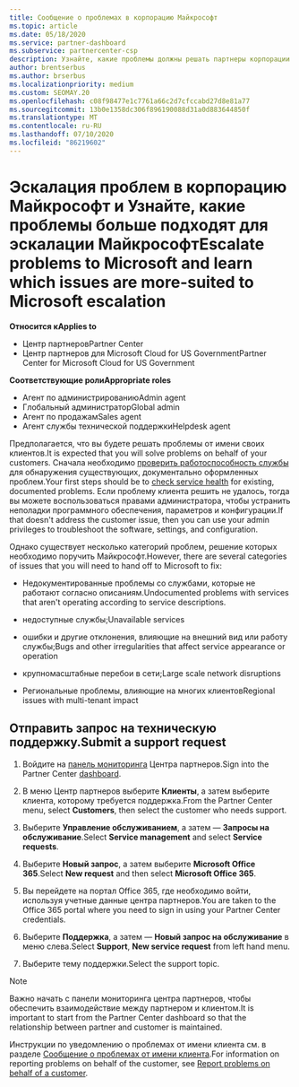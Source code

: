 ```yaml
---
title: Сообщение о проблемах в корпорацию Майкрософт
ms.topic: article
ms.date: 05/18/2020
ms.service: partner-dashboard
ms.subservice: partnercenter-csp
description: Узнайте, какие проблемы должны решать партнеры корпорации Майкрософт для своих клиентов и какие проблемы может потребоваться передать корпорации Майкрософт.
author: brentserbus
ms.author: brserbus
ms.localizationpriority: medium
ms.custom: SEOMAY.20
ms.openlocfilehash: c08f98477e1c7761a66c2d7cfccabd27d8e81a77
ms.sourcegitcommit: 13b0e1358dc306f896190088d31a0d883644850f
ms.translationtype: MT
ms.contentlocale: ru-RU
ms.lasthandoff: 07/10/2020
ms.locfileid: "86219602"
---
```

# <a name="escalate-problems-to-microsoft-and-learn-which-issues-are-more-suited-to-microsoft-escalation"></a><span data-ttu-id="bd77f-103">Эскалация проблем в корпорацию Майкрософт и Узнайте, какие проблемы больше подходят для эскалации Майкрософт</span><span class="sxs-lookup"><span data-stu-id="bd77f-103">Escalate problems to Microsoft and learn which issues are more-suited to Microsoft escalation</span></span>  

<span data-ttu-id="bd77f-104">**Относится к**</span><span class="sxs-lookup"><span data-stu-id="bd77f-104">**Applies to**</span></span>

- <span data-ttu-id="bd77f-105">Центр партнеров</span><span class="sxs-lookup"><span data-stu-id="bd77f-105">Partner Center</span></span>
- <span data-ttu-id="bd77f-106">Центр партнеров для Microsoft Cloud for US Government</span><span class="sxs-lookup"><span data-stu-id="bd77f-106">Partner Center for Microsoft Cloud for US Government</span></span>

<span data-ttu-id="bd77f-107">**Соответствующие роли**</span><span class="sxs-lookup"><span data-stu-id="bd77f-107">**Appropriate roles**</span></span>

- <span data-ttu-id="bd77f-108">Агент по администрированию</span><span class="sxs-lookup"><span data-stu-id="bd77f-108">Admin agent</span></span>
- <span data-ttu-id="bd77f-109">Глобальный администратор</span><span class="sxs-lookup"><span data-stu-id="bd77f-109">Global admin</span></span>
- <span data-ttu-id="bd77f-110">Агент по продажам</span><span class="sxs-lookup"><span data-stu-id="bd77f-110">Sales agent</span></span>
- <span data-ttu-id="bd77f-111">Агент службы технической поддержки</span><span class="sxs-lookup"><span data-stu-id="bd77f-111">Helpdesk agent</span></span>

<span data-ttu-id="bd77f-112">Предполагается, что вы будете решать проблемы от имени своих клиентов.</span><span class="sxs-lookup"><span data-stu-id="bd77f-112">It is expected that you will solve problems on behalf of your customers.</span></span> <span data-ttu-id="bd77f-113">Сначала необходимо [проверить работоспособность службы](check-service-health.md) для обнаружения существующих, документально оформленных проблем.</span><span class="sxs-lookup"><span data-stu-id="bd77f-113">Your first steps should be to [check service health](check-service-health.md) for existing, documented problems.</span></span> <span data-ttu-id="bd77f-114">Если проблему клиента решить не удалось, тогда вы можете воспользоваться правами администратора, чтобы устранить неполадки программного обеспечения, параметров и конфигурации.</span><span class="sxs-lookup"><span data-stu-id="bd77f-114">If that doesn't address the customer issue, then you can use your admin privileges to troubleshoot the software, settings, and configuration.</span></span>

<span data-ttu-id="bd77f-115">Однако существует несколько категорий проблем, решение которых необходимо поручить Майкрософт.</span><span class="sxs-lookup"><span data-stu-id="bd77f-115">However, there are several categories of issues that you will need to hand off to Microsoft to fix:</span></span>

- <span data-ttu-id="bd77f-116">Недокументированные проблемы со службами, которые не работают согласно описаниям.</span><span class="sxs-lookup"><span data-stu-id="bd77f-116">Undocumented problems with services that aren't operating according to service descriptions.</span></span>

- <span data-ttu-id="bd77f-117">недоступные службы;</span><span class="sxs-lookup"><span data-stu-id="bd77f-117">Unavailable services</span></span>

- <span data-ttu-id="bd77f-118">ошибки и другие отклонения, влияющие на внешний вид или работу службы;</span><span class="sxs-lookup"><span data-stu-id="bd77f-118">Bugs and other irregularities that affect service appearance or operation</span></span>

- <span data-ttu-id="bd77f-119">крупномасштабные перебои в сети;</span><span class="sxs-lookup"><span data-stu-id="bd77f-119">Large scale network disruptions</span></span>

- <span data-ttu-id="bd77f-120">Региональные проблемы, влияющие на многих клиентов</span><span class="sxs-lookup"><span data-stu-id="bd77f-120">Regional issues with multi-tenant impact</span></span>

## <a name="submit-a-support-request"></a><span data-ttu-id="bd77f-121">Отправить запрос на техническую поддержку.</span><span class="sxs-lookup"><span data-stu-id="bd77f-121">Submit a support request</span></span>

1. <span data-ttu-id="bd77f-122">Войдите на [панель мониторинга](https://partner.microsoft.com/dashboard) Центра партнеров.</span><span class="sxs-lookup"><span data-stu-id="bd77f-122">Sign into the Partner Center [dashboard](https://partner.microsoft.com/dashboard).</span></span>

2. <span data-ttu-id="bd77f-123">В меню Центр партнеров выберите **Клиенты**, а затем выберите клиента, которому требуется поддержка.</span><span class="sxs-lookup"><span data-stu-id="bd77f-123">From the Partner Center menu, select **Customers**, then select the customer who needs support.</span></span>

3. <span data-ttu-id="bd77f-124">Выберите **Управление обслуживанием**, а затем — **Запросы на обслуживание**.</span><span class="sxs-lookup"><span data-stu-id="bd77f-124">Select **Service management** and select **Service requests**.</span></span>

4. <span data-ttu-id="bd77f-125">Выберите **Новый запрос**, а затем выберите **Microsoft Office 365**.</span><span class="sxs-lookup"><span data-stu-id="bd77f-125">Select **New request** and then select **Microsoft Office 365**.</span></span>

5. <span data-ttu-id="bd77f-126">Вы перейдете на портал Office 365, где необходимо войти, используя учетные данные центра партнеров.</span><span class="sxs-lookup"><span data-stu-id="bd77f-126">You are taken to the Office 365 portal where you need to sign in using your Partner Center credentials.</span></span>

6. <span data-ttu-id="bd77f-127">Выберите **Поддержка**, а затем — **Новый запрос на обслуживание** в меню слева.</span><span class="sxs-lookup"><span data-stu-id="bd77f-127">Select **Support**, **New service request** from left hand menu.</span></span>

7. <span data-ttu-id="bd77f-128">Выберите тему поддержки.</span><span class="sxs-lookup"><span data-stu-id="bd77f-128">Select the support topic.</span></span>

>[!NOTE]
><span data-ttu-id="bd77f-129">Важно начать с панели мониторинга центра партнеров, чтобы обеспечить взаимодействие между партнером и клиентом.</span><span class="sxs-lookup"><span data-stu-id="bd77f-129">It is important to start from the Partner Center dashboard so that the relationship between partner and customer is maintained.</span></span> 


<span data-ttu-id="bd77f-130">Инструкции по уведомлению о проблемах от имени клиента см. в разделе [Сообщение о проблемах от имени клиента](report-problems-on-behalf-of-a-customer.md).</span><span class="sxs-lookup"><span data-stu-id="bd77f-130">For information on reporting problems on behalf of the customer, see [Report problems on behalf of a customer](report-problems-on-behalf-of-a-customer.md).</span></span>

 

 



